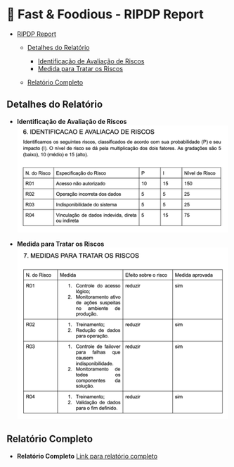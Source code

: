 # 🍔 Fast & Foodious - RIPDP Report

- [RIPDP Report](#ripdp-report)

  - [Detalhes do Relatório](#detalhes-do-relatorio)

    - [Identificação de Avaliação de Riscos](#identificacao-de-avaliacao-de-riscos)
    - [Medida para Tratar os Riscos](#medida-para-tratar-os-riscos)

  - [Relatório Completo](#relatorio-completo)

## Detalhes do Relatório

- **Identificação de Avaliação de Riscos**
  ![Identificação de Avaliação de Riscos](png/6-identificacao-e-avaliacao-de-riscos.png)

- **Medida para Tratar os Riscos**
  ![Medida para Tratar os Riscos](png/7-medida-para-tratar-os-riscos.png)

## Relatório Completo

- **Relatório Completo**
  [Link para relatório completo](pdf/fast-n-foodious-ripdp-report.pdf)
